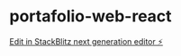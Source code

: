 # portafolio-web-react

[Edit in StackBlitz next generation editor ⚡️](https://stackblitz.com/~/github.com/YhonDev/portafolio-web-react)
